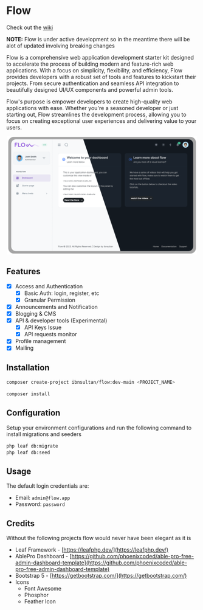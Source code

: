 # Flow

Check out the [wiki](https://github.com/ibnsultan/flow/wiki)

**NOTE:** Flow is under active development so in the meantime there will be alot of updated involving breaking changes

Flow is a comprehensive web application development starter kit designed to accelerate the process of building modern and feature-rich web applications. With a focus on simplicity, flexibility, and efficiency, Flow provides developers with a robust set of tools and features to kickstart their projects. From secure authentication and seamless API integration to beautifully designed UI/UX components and powerful admin tools.

Flow's purpose is empower developers to create high-quality web applications with ease. Whether you're a seasoned developer or just starting out, Flow streamlines the development process, allowing you to focus on creating exceptional user experiences and delivering value to your users.

<p align="center">
  <img src="https://raw.githubusercontent.com/ibnsultan/flow/8bbb403b537ca99ff7a602e1dc6eab5802c8d6a1/storage/uploads/brand/banner.svg" width="500">
<p>

## Features

- [X] Access and Authentication
  - [X] Basic Auth: login, register, etc
  - [X] Granular Permission
- [X] Announcements and Notification
- [X] Blogging & CMS
- [X] API & developer tools (Experimental)
  - [X] API Keys Issue
  - [X] API requests monitor
- [X] Profile management
- [X] Mailing

## Installation

```bash
composer create-project ibnsultan/flow:dev-main <PROJECT_NAME>
```

```bash
composer install
```

## Configuration

Setup your environment configurations and run the following command to install migrations and seeders

```bash
php leaf db:migrate
php leaf db:seed
```

## Usage

The default login credentials are:

- Email: `admin@flow.app`
- Password: `password`

## Credits

Without the following projects flow would never have been elegant as it is

- Leaf Framework - [https://leafphp.dev/](https://leafphp.dev/)
- AblePro Dashboard - [https://github.com/phoenixcoded/able-pro-free-admin-dashboard-template](https://github.com/phoenixcoded/able-pro-free-admin-dashboard-template)
- Bootstrap 5 - [https://getbootstrap.com/](https://getbootstrap.com/)
- Icons
  - Font Awesome
  - Phosphor
  - Feather Icon
